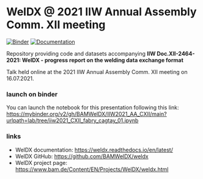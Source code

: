 # WelDX @ 2021 IIW Annual Assembly Comm. XII meeting
[![Binder](https://mybinder.org/badge_logo.svg)](https://mybinder.org/v2/gh/BAMWelDX/IIW2021_AA_CXII/main?urlpath=lab/tree/iiw2021_CXII_fabry_cagtay_01.ipynb)
[![Documentation](https://readthedocs.org/projects/weldx/badge/?version=v0.3.3)](https://weldx.readthedocs.io/en/latest/) 

Repository providing code and datasets accompanying **IIW Doc.XII-2464-2021: WelDX - progress report on the welding data exchange format**

Talk held online at the 2021 IIW Annual Assembly Comm. XII meeting on 16.07.2021.


### launch on binder
You can launch the notebook for this presentation following this link:\
https://mybinder.org/v2/gh/BAMWelDX/IIW2021_AA_CXII/main?urlpath=lab/tree/iiw2021_CXII_fabry_cagtay_01.ipynb


### links
- WelDX documentation: https://weldx.readthedocs.io/en/latest/
- WelDX GitHub: https://github.com/BAMWelDX/weldx
- WelDX project page: https://www.bam.de/Content/EN/Projects/WelDX/weldx.html